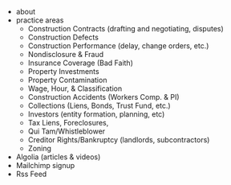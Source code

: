 - about
- practice areas
    - Construction Contracts (drafting and negotiating, disputes)
    - Construction Defects
    - Construction Performance (delay, change orders, etc.)
    - Nondisclosure & Fraud
    - Insurance Coverage (Bad Faith)
    - Property Investments
    - Property Contamination
    - Wage, Hour, & Classification
    - Construction Accidents (Workers Comp. & PI)
    - Collections (Liens, Bonds, Trust Fund, etc.)
    - Investors (entity formation, planning, etc)
    - Tax Liens, Foreclosures, 
    - Qui Tam/Whistleblower
    - Creditor Rights/Bankruptcy (landlords, subcontractors)
    - Zoning
- Algolia (articles & videos)
- Mailchimp signup
- Rss Feed
